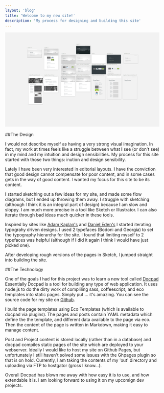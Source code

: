 ```yaml
---
layout: 'blog'
title: 'Welcome to my new site!'
description: 'My process for designing and building this site'
---
```

![Process Photo](../assets/images/Process.jpg)

##The Design

I would not describe myself as having a very strong visual imagination.  In fact, my work at times feels like a struggle between what I see (or don't see) in my mind and my intuition and design sensibilities. My process for this site started with those two things: inution and design sensibility. 

Lately I have been very interested in editorial layouts.  I have the conviction
that good design cannot compensate for poor content, and in some cases gets in the way of good content.  I wanted my focus for this site to be its content.  

I started sketching out a few ideas for my site, and made some flow diagrams, but I ended up throwing them away.  I struggle with sketching (although I think it is an integral part of design) because I am slow and sloppy.  I am much more precise in a tool like Sketch or Illustrator. I can also iterate through bad ideas much quicker in these tools.

Inspired by sites like [Adam Kaplan's](http://www.adamkaplan.me) and [Daniel Eden's](http://www.daneden.me) I started iterating typograhy driven designs. I used 2 typefaces (Bodoni and Georgia) to set the typography hierarchy for the site.  I found that limiting myself to 2 typefaces was helpful (although if I did it again I think I would have just picked one). 

After developing rough versions of the pages in Sketch, I jumped straight into building the site.

##The Technology

One of the goals I had for this project was to learn a new tool called [Docpad](http://www.docpad.org/) Essentially Docpad is a tool for building any type of web application.  It uses node.js to do the dirty work of compliling sass, coffeescript, and eco templates into static pages. Simply put ... it's amazing. You can see the source code for my site on [Github](https://github.com/benadam11/website).  

I build the page templates using Eco Templates (which is available to docpad via plugins).  The pages and posts contain YAML metadata which define the the template, and different data available to the page via eco.  Then the content of the page is written in Markdown, making it easy to manage content. 

Post and Project content is stored locally (rather than in a database) and docpad compiles static pages of the site which are deployed to your webserver.  Ideally I would like to host my site on Github Pages, but unfortunately I still haven't solved some issues with the Ghpages plugin so that is on hold.  Currently, I am taking the contents of my 'out' directory and uploading via FTP to hostgator (gross I know...).  

Overall Docpad has blown me away with how easy it is to use, and how extendable it is. I am looking forward to using it on my upcomign dev projects.  

